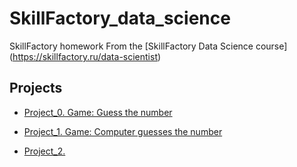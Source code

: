 # SkillFactory_data_science
SkillFactory homework
From the [SkillFactory Data Science course] (https://skillfactory.ru/data-scientist)

## Projects

* [Project_0. Game: Guess the number](https://github.com/NataliaMantyk/skillfactory_data_science/tree/main/project_0)

* [Project_1. Game: Computer guesses the number](https://github.com/NataliaMantyk/skillfactory_data_science/tree/main/Task%208.1.%20Module%208%20(HW-01))
* [Project_2. ]()
